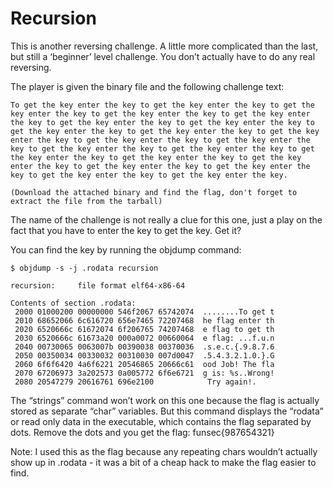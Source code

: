 # Recursion

This is another reversing challenge. A little more complicated than the last, but still a ‘beginner’ level challenge. You don’t actually have to do any real reversing.  

The player is given the binary file and the following challenge text:
```
To get the key enter the key to get the key enter the key to get the key enter the key to get the key enter the key to get the key enter the key to get the key enter the key to get the key enter the key to get the key enter the key to get the key enter the key to get the key enter the key to get the key enter the key to get the key enter the key to get the key enter the key to get the key enter the key to get the key enter the key to get the key enter the key to get the key enter the key to get the key enter the key to get the key enter the key to get the key enter the key to get the key enter the key.
 
(Download the attached binary and find the flag, don't forget to extract the file from the tarball)
```
The name of the challenge is not really a clue for this one, just a play on the fact that you have to enter the key to get the key. Get it?

You can find the key by running the objdump command:

```
$ objdump -s -j .rodata recursion

recursion:     file format elf64-x86-64

Contents of section .rodata:
 2000 01000200 00000000 546f2067 65742074  ........To get t
 2010 68652066 6c616720 656e7465 72207468  he flag enter th
 2020 6520666c 61672074 6f206765 74207468  e flag to get th
 2030 6520666c 61673a20 000a0072 00660064  e flag: ...f.u.n
 2040 00730065 0063007b 00390038 00370036  .s.e.c.{.9.8.7.6
 2050 00350034 00330032 00310030 007d0047  .5.4.3.2.1.0.}.G
 2060 6f6f6420 4a6f6221 20546865 20666c61  ood Job! The fla
 2070 67206973 3a202573 0a005772 6f6e6721  g is: %s..Wrong!
 2080 20547279 20616761 696e2100            Try again!.    
```

The “strings” command won’t work on this one because the flag is actually stored as separate “char” variables. But this command displays the “rodata” or read only data in the executable, which contains the flag separated by dots. Remove the dots and you get the flag: 
funsec{987654321}

Note: I used this as the flag because any repeating chars wouldn’t actually show up in .rodata - it was a bit of a cheap hack to make the flag easier to find.
